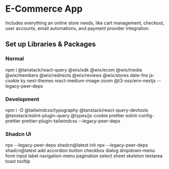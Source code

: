 # E-Commerce App
Includes everything an online store needs, like cart management, checkout, user accounts, email automations, and payment provider integration.

## Set up Libraries & Packages
### Normal
npm i @tanstack/react-query @wix/sdk @wix/ecom @wix/media @wix/members @wix/redirects @wix/reviews @wix/stores date-fns js-cookie ky next-themes react-medium-image-zoom @t3-oss/env-nextjs --legacy-peer-deps
### Development
npm i -D @tailwindcss/typography @tanstack/react-query-devtools @tanstack/eslint-plugin-query @types/js-cookie prettier eslint-config-prettier prettier-plugin-tailwindcss --legacy-peer-deps

### Shadcn UI
npx --legacy-peer-deps shadcn@latest init
npx --legacy-peer-deps shadcn@latest add accordion button checkbox dialog dropdown-menu form input label navigation-menu pagination select sheet skeleton textarea toast tooltip


